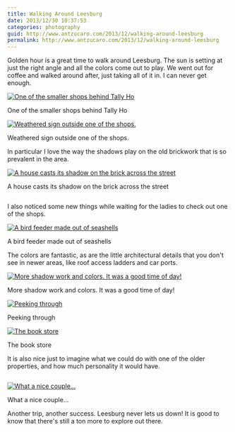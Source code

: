 ```yaml
---
title: Walking Around Leesburg
date: 2013/12/30 10:37:53
categories: photography
guid: http://www.antzucaro.com/2013/12/walking-around-leesburg
permalink: http://www.antzucaro.com/2013/12/walking-around-leesburg
---
```

Golden hour is a great time to walk around Leesburg. The sun is setting at just the right angle and all the colors come out to play. We went out for coffee and walked around after, just taking all of it in. I can never get enough.

<div class='wp-caption aligncenter'>
  <a href="http://media.antzucaro.com/uploads/2013/12/Leesburg/l/Leesburg_001_l.jpg" title="One of the smaller shops behind Tally Ho">
    <img alt="One of the smaller shops behind Tally Ho" title="One of the smaller shops behind Tally Ho" src="http://media.antzucaro.com/uploads/2013/12/Leesburg/m/Leesburg_001_m.jpg">
  </a>
    <p class='wp-caption-text'>One of the smaller shops behind Tally Ho</p>
</div>

<div class='wp-caption aligncenter'>
  <a href="http://media.antzucaro.com/uploads/2013/12/Leesburg/l/Leesburg_004_l.jpg" title="Weathered sign outside one of the shops.">
    <img alt="Weathered sign outside one of the shops." title="Weathered sign outside one of the shops." src="http://media.antzucaro.com/uploads/2013/12/Leesburg/m/Leesburg_004_m.jpg">
  </a>
    <p class='wp-caption-text'>Weathered sign outside one of the shops.</p>
</div>

In particular I love the way the shadows play on the old brickwork that is so prevalent in the area.

<div class='wp-caption aligncenter'>
  <a href="http://media.antzucaro.com/uploads/2013/12/Leesburg/l/Leesburg_025_l.jpg" title="A house casts its shadow on the brick across the street">
    <img alt="A house casts its shadow on the brick across the street" title="A house casts its shadow on the brick across the street" src="http://media.antzucaro.com/uploads/2013/12/Leesburg/m/Leesburg_025_m.jpg">
  </a>
    <p class='wp-caption-text'>A house casts its shadow on the brick across the street</p>
</div>

<div class='wp-caption aligncenter'>
  <a href="http://media.antzucaro.com/uploads/2013/12/Leesburg/l/Leesburg_030_l.jpg" title="">
    <img alt="" title="" src="http://media.antzucaro.com/uploads/2013/12/Leesburg/m/Leesburg_030_m.jpg">
  </a>
    <p class='wp-caption-text'></p>
</div>

I also noticed some new things while waiting for the ladies to check out one of the shops.

<div class='wp-caption aligncenter'>
  <a href="http://media.antzucaro.com/uploads/2013/12/Leesburg/l/Leesburg_031_l.jpg" title="A bird feeder made out of seashells">
    <img alt="A bird feeder made out of seashells" title="A bird feeder made out of seashells" src="http://media.antzucaro.com/uploads/2013/12/Leesburg/m/Leesburg_031_m.jpg">
  </a>
    <p class='wp-caption-text'>A bird feeder made out of seashells</p>
</div>

The colors are fantastic, as are the little architectural details that you don't see in newer areas, like roof access ladders and car ports.

<div class='wp-caption aligncenter'>
  <a href="http://media.antzucaro.com/uploads/2013/12/Leesburg/l/Leesburg_032_l.jpg" title="More shadow work and colors. It was a good time of day!">
    <img alt="More shadow work and colors. It was a good time of day!" title="More shadow work and colors. It was a good time of day!" src="http://media.antzucaro.com/uploads/2013/12/Leesburg/m/Leesburg_032_m.jpg">
  </a>
    <p class='wp-caption-text'>More shadow work and colors. It was a good time of day!</p>
</div>

<div class='wp-caption aligncenter'>
  <a href="http://media.antzucaro.com/uploads/2013/12/Leesburg/l/Leesburg_037_l.jpg" title="Peeking through">
    <img alt="Peeking through" title="Peeking through" src="http://media.antzucaro.com/uploads/2013/12/Leesburg/m/Leesburg_037_m.jpg">
  </a>
    <p class='wp-caption-text'>Peeking through</p>
</div>

<div class='wp-caption aligncenter'>
  <a href="http://media.antzucaro.com/uploads/2013/12/Leesburg/l/Leesburg_038_l.jpg" title="The book store">
    <img alt="The book store" title="The book store" src="http://media.antzucaro.com/uploads/2013/12/Leesburg/m/Leesburg_038_m.jpg">
  </a>
    <p class='wp-caption-text'>The book store</p>
</div>

It is also nice just to imagine what we could do with one of the older properties, and how much personality it would have.

<div class='wp-caption aligncenter'>
  <a href="http://media.antzucaro.com/uploads/2013/12/Leesburg/l/Leesburg_042_l.jpg" title="">
    <img alt="" title="" src="http://media.antzucaro.com/uploads/2013/12/Leesburg/m/Leesburg_042_m.jpg">
  </a>
    <p class='wp-caption-text'></p>
</div>

<div class='wp-caption aligncenter'>
  <a href="http://media.antzucaro.com/uploads/2013/12/Leesburg/l/Leesburg_044_l.jpg" title="What a nice couple...">
    <img alt="What a nice couple..." title="What a nice couple..." src="http://media.antzucaro.com/uploads/2013/12/Leesburg/m/Leesburg_044_m.jpg">
  </a>
    <p class='wp-caption-text'>What a nice couple...</p>
</div>

Another trip, another success. Leesburg never lets us down! It is good to know that there's still a ton more to explore out there.


